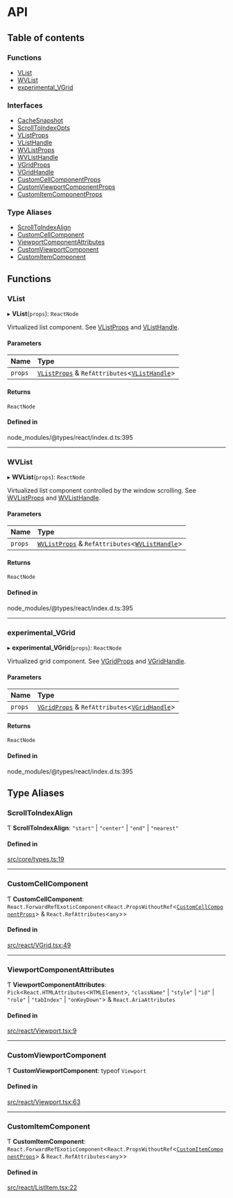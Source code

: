 # API

## Table of contents

### Functions

- [VList](API.md#vlist)
- [WVList](API.md#wvlist)
- [experimental\_VGrid](API.md#experimental_vgrid)

### Interfaces

- [CacheSnapshot](interfaces/CacheSnapshot.md)
- [ScrollToIndexOpts](interfaces/ScrollToIndexOpts.md)
- [VListProps](interfaces/VListProps.md)
- [VListHandle](interfaces/VListHandle.md)
- [WVListProps](interfaces/WVListProps.md)
- [WVListHandle](interfaces/WVListHandle.md)
- [VGridProps](interfaces/VGridProps.md)
- [VGridHandle](interfaces/VGridHandle.md)
- [CustomCellComponentProps](interfaces/CustomCellComponentProps.md)
- [CustomViewportComponentProps](interfaces/CustomViewportComponentProps.md)
- [CustomItemComponentProps](interfaces/CustomItemComponentProps.md)

### Type Aliases

- [ScrollToIndexAlign](API.md#scrolltoindexalign)
- [CustomCellComponent](API.md#customcellcomponent)
- [ViewportComponentAttributes](API.md#viewportcomponentattributes)
- [CustomViewportComponent](API.md#customviewportcomponent)
- [CustomItemComponent](API.md#customitemcomponent)

## Functions

### VList

▸ **VList**(`props`): `ReactNode`

Virtualized list component. See [VListProps](interfaces/VListProps.md) and [VListHandle](interfaces/VListHandle.md).

#### Parameters

| Name | Type |
| :------ | :------ |
| `props` | [`VListProps`](interfaces/VListProps.md) & `RefAttributes`<[`VListHandle`](interfaces/VListHandle.md)\> |

#### Returns

`ReactNode`

#### Defined in

node_modules/@types/react/index.d.ts:395

___

### WVList

▸ **WVList**(`props`): `ReactNode`

Virtualized list component controlled by the window scrolling. See [WVListProps](interfaces/WVListProps.md) and [WVListHandle](interfaces/WVListHandle.md).

#### Parameters

| Name | Type |
| :------ | :------ |
| `props` | [`WVListProps`](interfaces/WVListProps.md) & `RefAttributes`<[`WVListHandle`](interfaces/WVListHandle.md)\> |

#### Returns

`ReactNode`

#### Defined in

node_modules/@types/react/index.d.ts:395

___

### experimental\_VGrid

▸ **experimental_VGrid**(`props`): `ReactNode`

Virtualized grid component. See [VGridProps](interfaces/VGridProps.md) and [VGridHandle](interfaces/VGridHandle.md).

#### Parameters

| Name | Type |
| :------ | :------ |
| `props` | [`VGridProps`](interfaces/VGridProps.md) & `RefAttributes`<[`VGridHandle`](interfaces/VGridHandle.md)\> |

#### Returns

`ReactNode`

#### Defined in

node_modules/@types/react/index.d.ts:395

## Type Aliases

### ScrollToIndexAlign

Ƭ **ScrollToIndexAlign**: ``"start"`` \| ``"center"`` \| ``"end"`` \| ``"nearest"``

#### Defined in

[src/core/types.ts:19](https://github.com/inokawa/virtua/blob/b9733c0b/src/core/types.ts#L19)

___

### CustomCellComponent

Ƭ **CustomCellComponent**: `React.ForwardRefExoticComponent`<`React.PropsWithoutRef`<[`CustomCellComponentProps`](interfaces/CustomCellComponentProps.md)\> & `React.RefAttributes`<`any`\>\>

#### Defined in

[src/react/VGrid.tsx:49](https://github.com/inokawa/virtua/blob/b9733c0b/src/react/VGrid.tsx#L49)

___

### ViewportComponentAttributes

Ƭ **ViewportComponentAttributes**: `Pick`<`React.HTMLAttributes`<`HTMLElement`\>, ``"className"`` \| ``"style"`` \| ``"id"`` \| ``"role"`` \| ``"tabIndex"`` \| ``"onKeyDown"``\> & `React.AriaAttributes`

#### Defined in

[src/react/Viewport.tsx:9](https://github.com/inokawa/virtua/blob/b9733c0b/src/react/Viewport.tsx#L9)

___

### CustomViewportComponent

Ƭ **CustomViewportComponent**: typeof `Viewport`

#### Defined in

[src/react/Viewport.tsx:63](https://github.com/inokawa/virtua/blob/b9733c0b/src/react/Viewport.tsx#L63)

___

### CustomItemComponent

Ƭ **CustomItemComponent**: `React.ForwardRefExoticComponent`<`React.PropsWithoutRef`<[`CustomItemComponentProps`](interfaces/CustomItemComponentProps.md)\> & `React.RefAttributes`<`any`\>\>

#### Defined in

[src/react/ListItem.tsx:22](https://github.com/inokawa/virtua/blob/b9733c0b/src/react/ListItem.tsx#L22)
